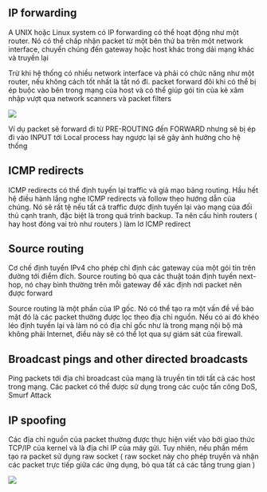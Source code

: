 ## IP forwarding

A UNIX hoặc Linux system có IP forwarding có thể hoạt động như một router. Nó có thể chấp nhận packet từ một bên thứ ba trên một network interface, chuyển chúng đến gateway hoặc host khác trong dải mạng khác và truyền lại

Trừ khi hệ thống có nhiều network interface và phải có chức năng như một router, nếu không cách tốt nhất là tắt nó đi. packet forward đôi khi có thể bị ép buộc vào bên trong mạng của host và có thể giúp gói tin của kẻ xâm nhập vượt qua network scanners và packet filters

<img src="https://github.com/vjnkvt/Images/blob/master/netfilter.jpg">

Ví dụ packet sẽ forward đi từ PRE-ROUTING đến FORWARD nhưng sẽ bị ép đi vào INPUT tới Local process hay ngược lại sẽ gây ảnh hưởng cho hệ thống

## ICMP redirects

ICMP redirects có thể định tuyến lại traffic và giả mạo bảng routing. Hầu hết hệ điều hành lắng nghe ICMP redirects và follow theo hướng dẫn của chúng. Nó sẽ rất tệ nếu tất cả traffic được định tuyến lại vào mạng của đối thủ cạnh tranh, đặc biệt là trong quá trình backup. Ta nên cấu hình routers ( hay host đóng vai trò như routers ) làm lơ ICMP redirect

## Source routing

Cơ chế định tuyến IPv4 cho phép chỉ định các gateway của một gói tin trên đường tới điểm đích. Source routing bỏ qua các thuật toán định tuyến next-hop, nó chạy bình thường trên mỗi gateway để xác định nơi packet nên được forward

Source routing là một phần của IP gốc. Nó có thể tạo ra một vấn đề về bảo mật đó là các packet thường được lọc theo địa chỉ nguồn. Nếu có ai đó khéo léo định tuyến lại và làm nó có địa chỉ gốc như là trong mạng nội bộ mà không phải Internet, điều này sẽ có thể lọt qua sự giám sát của firewall.

## Broadcast pings and other directed broadcasts

Ping packets tới địa chỉ broadcast của mạng là truyền tin tới tất cả các host trong mạng. Các packet có thể được sử dụng trong các cuộc tấn công DoS, Smurf Attack

## IP spoofing

Các địa chỉ nguồn của packet thường được thực hiện viết vào bởi giao thức TCP/IP của kernel và là địa chỉ IP của máy gửi. Tuy nhiên, nếu phần mềm tạo ra packet sử dụng raw socket ( raw socket này cho phép truyền và nhận các packet trực tiếp giữa các ứng dụng, bỏ qua tất cả các tầng trung gian )

<img src="https://github.com/vjnkvt/Images/blob/master/raw_socket.jpg">
